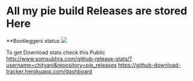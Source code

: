 # All my pie build Releases are stored Here 


**Bootleggers status   <a href='http://35.196.204.223:8080/job/Bootleggers'><img src='http://35.196.204.223:8080/buildStatus/icon?job=Bootleggers'></a>

To get Download stats check this
Public http://www.somsubhra.com/github-release-stats/?username=chityanj&repository=pie_releases
https://github-download-tracker.herokuapp.com/dashboard


